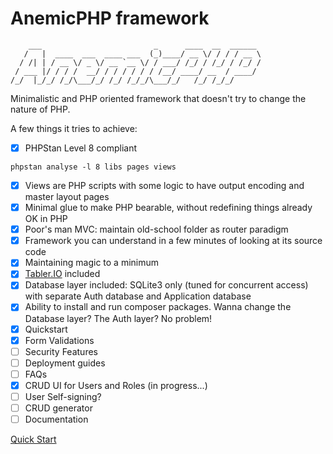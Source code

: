 # AnemicPHP framework

```
    ___                         _      ____  __  ______ 
   /   |  ____  ___  ____ ___  (_)____/ __ \/ / / / __ \
  / /| | / __ \/ _ \/ __ `__ \/ / ___/ /_/ / /_/ / /_/ /
 / ___ |/ / / /  __/ / / / / / / /__/ ____/ __  / ____/ 
/_/  |_/_/ /_/\___/_/ /_/ /_/_/\___/_/   /_/ /_/_/      
```

Minimalistic and PHP oriented framework that doesn't try to change the nature of PHP.

A few things it tries to achieve:

- [x] PHPStan Level 8 compliant

```
phpstan analyse -l 8 libs pages views
```

- [x] Views are PHP scripts with some logic to have output encoding and master layout pages
- [x] Minimal glue to make PHP bearable, without redefining things already OK in PHP
- [x] Poor's man MVC: maintain old-school folder as router paradigm
- [x] Framework you can understand in a few minutes of looking at its source code
- [x] Maintaining magic to a minimum
- [x] [Tabler.IO](https://tabler.io/admin-template) included
- [x] Database layer included: SQLite3 only (tuned for concurrent access) with separate Auth database and Application database
- [x] Ability to install and run composer packages. Wanna change the Database layer? The Auth layer? No problem!
- [x] Quickstart
- [x] Form Validations
- [ ] Security Features
- [ ] Deployment guides
- [ ] FAQs
- [x] CRUD UI for Users and Roles (in progress...)
- [ ] User Self-signing?
- [ ] CRUD generator
- [ ] Documentation

[Quick Start](docs/quickstart.md)
